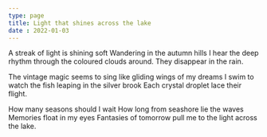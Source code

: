 ```yaml
---
type: page
title: Light that shines across the lake
date : 2022-01-03
---
```


A streak of light is shining soft
Wandering in the autumn hills
I hear the deep rhythm 
through the coloured clouds around.
They disappear in the rain.

The vintage magic seems to sing
like gliding wings of my dreams
I swim to watch the fish
leaping in the silver brook
Each crystal droplet lace their flight.

How many seasons should I wait
How long from seashore lie the waves
Memories float in my eyes
Fantasies of tomorrow
pull me to the light across the lake.
